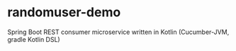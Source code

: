 # randomuser-demo
Spring Boot REST consumer microservice written in Kotlin (Cucumber-JVM, gradle Kotlin DSL)
